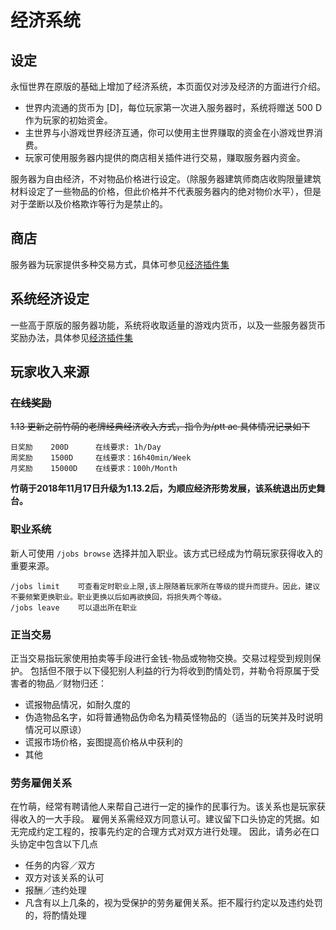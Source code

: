 # 经济系统

## 设定

永恒世界在原版的基础上增加了经济系统，本页面仅对涉及经济的方面进行介绍。

* 世界内流通的货币为 \[D\]，每位玩家第一次进入服务器时，系统将赠送 500 D 作为玩家的初始资金。
* 主世界与小游戏世界经济互通，你可以使用主世界赚取的资金在小游戏世界消费。
* 玩家可使用服务器内提供的商店相关插件进行交易，赚取服务器内资金。

服务器为自由经济，不对物品价格进行设定。（除服务器建筑师商店收购限量建筑材料设定了一些物品的价格，但此价格并不代表服务器内的绝对物价水平），但是对于垄断以及价格欺诈等行为是禁止的。

## 商店

服务器为玩家提供多种交易方式，具体可参见[经济插件集](cha-jian/economy.md)

## 系统经济设定

一些高于原版的服务器功能，系统将收取适量的游戏内货币，以及一些服务器货币奖励办法，具体参见[经济插件集](cha-jian/economy.md)

## 玩家收入来源

### ~~在线奖励~~

~~1.13 更新之前竹萌的老牌经典经济收入方式，指令为/ptt ac 具体情况记录如下~~

```text
日奖励    200D      在线要求: 1h/Day
周奖励    1500D     在线要求：16h40min/Week
月奖励    15000D    在线要求：100h/Month
```

**竹萌于2018年11月17日升级为1.13.2后，为顺应经济形势发展，该系统退出历史舞台。**

### 职业系统

新人可使用 `/jobs browse` 选择并加入职业。该方式已经成为竹萌玩家获得收入的重要来源。

```text
/jobs limit    可查看定时职业上限,该上限随着玩家所在等级的提升而提升。因此，建议不要频繁更换职业。职业更换以后如再欲换回，将损失两个等级。
/jobs leave    可以退出所在职业
```

### 正当交易

正当交易指玩家使用拍卖等手段进行金钱-物品或物物交换。交易过程受到规则保护。 包括但不限于以下侵犯别人利益的行为将收到酌情处罚，并勒令将原属于受害者的物品／财物归还：

* 谎报物品情况，如耐久度的
* 伪造物品名字，如将普通物品伪命名为精英怪物品的（适当的玩笑并及时说明情况可以原谅）
* 谎报市场价格，妄图提高价格从中获利的
* 其他

### 劳务雇佣关系

在竹萌，经常有聘请他人来帮自己进行一定的操作的民事行为。该关系也是玩家获得收入的一大手段。 雇佣关系需经双方同意认可。建议留下口头协定的凭据。如无完成约定工程的，按事先约定的合理方式对双方进行处理。 因此，请务必在口头协定中包含以下几点

* 任务的内容／双方
* 双方对该关系的认可
* 报酬／违约处理
* 凡含有以上几条的，视为受保护的劳务雇佣关系。拒不履行约定以及违约处罚的，将酌情处理

